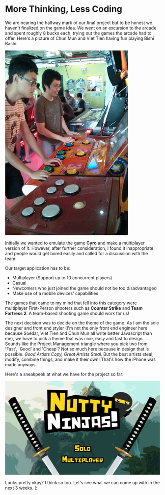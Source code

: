 More Thinking, Less Coding
==

We are nearing the halfway mark of our final project but to be honest we haven't finalized on the game idea. We went on an excursion to the arcade and spent roughly 8 bucks each, trying out the games the arcade had to offer. Here's a picture of Chun Mun and Viet Tien having fun playing Bishi Bashi:

<img src="/img/arcade.jpg" width="400">

Initially we wanted to emulate the game [**Gyro**](https://play.google.com/store/apps/details?id=pl.submachine.gyro&hl=en) and make a multiplayer version of it. However, after further consideration, I found it inappropriate and people would get bored easily and called for a discussion with the team.

Our target application has to be:

- Multiplayer (Support up to 10 concurrent players)
- Casual
- Newcomers who just joined the game should not be too disadvantaged
- Make use of a mobile devices' capabilities

The games that came to my mind that fell into this category were multiplayer First-Person shooters such as **Counter Strike** and **Team Fortress 2**. A team-based shooting game should work for us!

The next decision was to decide on the theme of the game. As I am the sole designer and front end styler (I'm not the only front end engineer here because Soedar, Viet Tien and Chun Mun all write better Javascript than me), we have to pick a theme that was nice, easy and fast to design. Sounds like the Project Management triangle where you pick two from 'Fast', 'Good' and 'Cheap'? Not so much here because in design that is possible. *Good Artists Copy, Great Artists Steal*. But the best artists steal, modify, combine things, and make it their own! That's how the iPhone was made anyways.

Here's a sneakpeek at what we have for the project so far: 

![Splashscreen](/img/mockup.jpg) 

Looks pretty okay? I think so too. Let's see what we can come up with in the next 3 weeks. (: